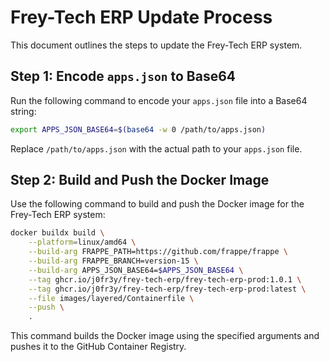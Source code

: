 
# Frey-Tech ERP Update Process

This document outlines the steps to update the Frey-Tech ERP system.

## Step 1: Encode `apps.json` to Base64

Run the following command to encode your `apps.json` file into a Base64 string:

```bash
export APPS_JSON_BASE64=$(base64 -w 0 /path/to/apps.json)
```

Replace `/path/to/apps.json` with the actual path to your `apps.json` file.

## Step 2: Build and Push the Docker Image

Use the following command to build and push the Docker image for the Frey-Tech ERP system:

```bash
docker buildx build \
    --platform=linux/amd64 \
    --build-arg FRAPPE_PATH=https://github.com/frappe/frappe \
    --build-arg FRAPPE_BRANCH=version-15 \
    --build-arg APPS_JSON_BASE64=$APPS_JSON_BASE64 \
    --tag ghcr.io/j0fr3y/frey-tech-erp/frey-tech-erp-prod:1.0.1 \
    --tag ghcr.io/j0fr3y/frey-tech-erp/frey-tech-erp-prod:latest \
    --file images/layered/Containerfile \
    --push \
    .
```

This command builds the Docker image using the specified arguments and pushes it to the GitHub Container Registry.
